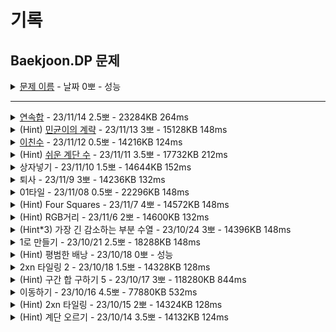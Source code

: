 # 기록
## Baekjoon.DP 문제

<details>
<summary><a href="">문제 이름</a> - 날짜 0뽀 - 성능</summary>
<div markdown="1">
<ul>
<li>공개한 1등 기록: </li>
<li>추정 시간 복잡도: </li>
<li>문제 핵심</li>
<li>어려웠던 부분 해결</li>
<li>순위 코드 분석 후 배운 점</li>
<li>보충이 필요한 지식</li>
<li>하고 싶은 말</li>
<li><a href="">노션 링크</a></li>
</ul>
</div>
</details>

--------

<details>
<summary><a href="ContinuousSum.java">연속합</a> - 23/11/14 2.5뽀 - 23284KB 264ms</summary>
<div markdown="1">
</div>
<ul>
<li>공개한 1등 기록: 14908KB 152ms</li>
<li>문제 핵심<ul>
<li>연속된 숫자의 가장 큰 합 구하기 -&gt; 입력 받으며 sum, max 바로 구하기 -&gt; sum을 초기화하는 적절한 지점 찾기 -&gt; sum &lt; 0인 경우 0으로 초기화</li>
</ul>
</li>
<li>어려웠던 부분 해결<ul>
<li>음수가 허용되기 때문에, max 초기값은 min_value로 설정해야 함.</li>
<li>배열 0부터 끝까지 쭉 돌면서 max 찾음. -&gt; 시간 초과</li>
<li>left, right ptr 이용<ul>
<li>right idx를 늘려가며 sum 구하고 max와 비교해 max 업데이트</li>
<li>이때 sum &lt; 0 되면 left=right+1, right=+2, sum = left</li>
</ul>
</li>
<li>풀다 보니 ptr 구현 X -&gt; 입력 받으면서 바로 cur 값을 sum에 더하며 0 미만, max 비교<ul>
<li>sum=cur 시 음수 이후 양수부터 더하기 불가</li>
<li>sum=0으로 초기화 후 max를 바로 비교해서 -1이 max으로 들어가지 않음.</li>
</ul>
</li>
</ul>
</li>
<li>순위 코드 분석 후 배운 점<ul>
<li>dp, sum&lt;0인 경우 그 다음에서 거르는 방식 → 이전 수까지의 합에 현재 숫자를 더한 값과 현재 숫자를 비교해 큰 값을 취하기</li>
<li>read를 받아 변수에 저장하며 동시에 파라미터로 활용하기</li>
<li>max 대신 sumList를 sort해서 마지막 idx 출력</li>
</ul>
</li>
<li>보충이 필요한 지식<ul>
<li>코드 로직은 크게 다르지 않은데, 시간과 메모리 차이는 어디서 나는 걸까? read를 직접 구현한 게 둘 다에 영향을 미치는 건가?</li>
<li>max 를 직접 구현하는 게 Math.max를 쓰는 것보다 나은 건가? 아니면 등호의 차이가 큰 건가?<ul>
<li>구현: return a &gt; b ? a : b; / max return a ≥ b ? a : b;</li>
</ul>
</li>
</ul>
</li>
<li>하고 싶은 말<ul>
<li>생각보다 금세 풀어서 왕뿌듯..!!!! 그동안 dp 풀며…. 그래도 쪼끔은 성장했나보다!!!!!! 짱이다…!!!!!!! 문제 풀이도 조금 생각하니 떠올릴 수 있었고, 조건도 조금 미숙했지만, 반례 찾으면서 어떤 게 문제인지 확인 후 고쳤다,,,~!~!~!~!</li>
<li>역시 다양한 상황을 가정할 수 있도록 좀 더 연마해 보기!</li>
</ul>
</li>
<li><a href="https://hannanana.notion.site/_1912-35d6e87e139647f2a53eb3c55f36492c?pvs=4">노션 링크</a></li>
</ul>
</details>

<details>
<summary>(Hint) <a href="MinkyunsRuse.java">민균이의 계략</a> - 23/11/13 3뽀 - 15128KB 148ms</summary>
<div markdown="1">
<ul>
<li>공개한 1등 기록: 14252KB 128ms</li>
<li>문제 핵심<ul>
<li>상자 넣기와 동일, LIS<ul>
<li>이전 숫자와 현재 숫자를 비교하고, 이전 digit dp의 최댓값에 +1 </li>
<li>이전에 조건문에서 최댓값 비교해 주는 방식 이용</li>
</ul>
</li>
</ul>
</li>
<li>어려웠던 부분 해결<ul>
<li>조건문 비교 후 업데이트하는 값이 dp[i]여야 dp[i]에 최댓값이 입력됨 -&gt; 조건문 안에서 dp[i]가 아닌 temp로 업데이트 후 모든 for문을 돈 후 temp를 넣어주면, 당연히 마지막 조건을 통과했던 그 temp가 들어가서 이전 최댓값 dp[j]로 업데이트되는 걸 보장하지 못함.</li>
<li>max에서 N 범위 설정</li>
</ul>
</li>
<li>순위 코드 분석 후 배운 점<ul>
<li>String[] temp = br.readLine().split(&quot; &quot;)로 입력 받기</li>
<li>high idx 반환하는 binSearch, ptr 구현해 구하기</li>
<li>for j=i 시작, 뒤랑 비교하며. dp[i] == dp[j], 뒤가 더 큰 경우, dp[j]++</li>
</ul>
</li>
<li>보충이 필요한 지식<ul>
<li>dp[i] == dp[j] 이 조건이 필요한 이유</li>
<li>Arrays.binarySearch(a, t)이 어떤 걸 반환하는지 확인하고, 이용해 보기</li>
<li><a href="https://shoark7.github.io/programming/algorithm/3-LIS-algorithms">LIS의 길이를 구하는 3가지 알고리즘</a> → 이진  탐색으로 푸는 법 공부하기!</li>
</ul>
</li>
<li>하고 싶은 말<ul>
<li>처음 dp의 최댓값이 아니었다는 걸 찾지 못해... 답 통과 후 지금 보니 오류가 보인다 허허...</li>
<li>… 이진탐색으로 푸는 것도 배우고, 이렇게 푸는 것도 좀 더 익힐 필요성은 있는 듯.</li>
<li>max도 그 안에서 효율적으로 구하는 걸 배우자.  </li>
</ul>
</li>
<li><a href="https://hannanana.notion.site/_11568-4ea7cfdd7d194ad29eff9e0ae96dabad?pvs=4">노션 링크</a></li>
</ul>
</div>
</details>



<details>
<summary><a href="PinaryNumber.java">이친수</a> - 23/11/12 0.5뽀 - 14216KB 124ms</summary>
<div markdown="1">
<ul>
<li>공개한 1등 기록: 14124KB 120ms</li>
<li>문제 핵심<ul>
<li>이전 digit에서 가능한 0, 1 개수에 따라 좌우됨<ul>
<li>0인 경우 1, 0 둘 다 사용 가능</li>
<li>1인 경우 이후엔 0만 올 수 있음.</li>
</ul>
</li>
</ul>
</li>
<li>어려웠던 부분 해결<ul>
<li>long 판별이 어렵다... 어떻게 long인 걸 딱 알지? -&gt; 우선 바로 90 찍어보고 범위 벗어난 것  확인 후 수정</li>
</ul>
</li>
<li>순위 코드 분석 후 배운 점<ul>
<li>피보나치….. 01타일과 동일한.. 문제...</li>
<li>D[i]=(D[i-1]-count)*2+count; </li>
<li>t, o. l 변수 세 개로 해결</li>
<li><a href="https://m.blog.naver.com/occidere/220788046159">피보나치 블로그 설명</a></li>
</ul>
</li>
<li>보충이 필요한 지식<ul>
<li>static 변수, 메서드를 사용하는 것과 main 내에서 하는 . 게차이가 나나?</li>
<li>call by value</li>
<li><a href="https://www.acmicpc.net/board/view/905">변수의 지역변수와 전역변수의 시간차이에 대해서..</a> - 캐시 힛 등</li>
</ul>
</li>
<li>하고 싶은 말<ul>
<li>바로 피보나치인 걸 인식하지 못해서 자료형이 어려웠지만, 그래도 바로 적절하게 출력해 보고 알아챌 정도로는 성장한 거 같아서 기쁘다^_^~!</li>
</ul>
</li>
<li><a href="https://hannanana.notion.site/_2193-d85de49c27c5487a852b65dae2eb3f9a?pvs=4">노션 링크</a></li>
</ul>
</div>
</details>

<details>
<summary>(Hint) <a href="TheEasyNumberOfStairs.java">쉬운 계단 수</a> - 23/11/11 3.5뽀 - 17732KB 212ms</summary>
<div markdown="1">
<ul>
<li>공개한 1등 기록: 14148KB 120ms</li>
<li>문제 핵심<ul>
<li>이전 수에서 가지치기를 어떻게 해서 현재 수로 넘어오는지 구하고, 전체 수 더해주기.</li>
</ul>
</li>
<li>어려웠던 부분 해결<ul>
<li>두 번째까지만 세어 보고, 0, 9인 경우에 대해 납작하게 (dp[i - 1] * 2 - 1) 이렇게만 생각함. -&gt; <a href="https://cotak.tistory.com/12">블로그 참고</a></li>
<li>arr 정답 배열에 담을 때 += 사용해 자료형 범위 넘어가며 틀림.</li>
<li>블로그에서 이전 수에서 현재 수로 넘어올 때 선 그은 걸 보고 관계를 이렇게 맺어서 해당 수를 모두 더하면 되는 구나! -&gt; 0~9까지 하드 코딩<ul>
<li>0에서 가지치기가 되는 건지 헷갈려서 한 번 더 틀리고, 맨 처음만 안 되는 걸 다시 확인함.</li>
</ul>
</li>
</ul>
</li>
<li>순위 코드 분석 후 배운 점<ul>
<li>for 내에서 if로 0,9 거르고, 마지막 dp만 sum 구해서 출력</li>
<li>Arrays.toString 사용해서 print하면 배열 내 요소 출력</li>
<li>0일때, 9일때를 나눠서 for문 내 if 두 개로 각 j-1, j+1인 경우를 한 번에 처리 가능</li>
<li>for(j = 0; j++ &lt; 10;) 사용</li>
<li>N+2하는 것처럼 앞 뒤에 공간 주고, 처음부터 끝까지 같은 점화식 사용</li>
<li>dp 전체 배열 X, 이전과 이후 저장하는 배열만 생성해 사용</li>
</ul>
</li>
<li>보충이 필요한 지식<ul>
<li>mod 계산에 대해 추후 공부해 보기</li>
<li>int, long 최대 허용치 외우기…</li>
<li>topdwon, bottomup 구현</li>
<li>dp 내의 배열 숫자가 커질수록 내가 생각한 양상이 아니었음… 잘 생각해 보기.</li>
</ul>
</li>
<li>하고 싶은 말<ul>
<li>11/4에 못 풀고, 오늘 도전, 힌트를 보고 풀어냈다.</li>
<li>좀 이해 못한 것도 있지만, 그래도 오랜만에 다른 사람 코드에서 재밌는 부분을 찾았다 ㅎㅅㅎ~!</li>
<li>블로그 글처럼.. 생각하는 게 dp 핵심같은 기분!</li>
</ul>
</li>
<li><a href="https://hannanana.notion.site/_10844-c3b16416d8b245c095040120c0dad41b?pvs=4">노션 링크</a></li>
</ul>
</div>
</details>

<details>
<summary>상자넣기 - 23/11/10 1.5뽀 - 14644KB 152ms</summary>
<div markdown="1">
<ul>
<li>공개한 1등 기록: 14256KB 124ms</li>
<li>문제 핵심<ul>
<li>현재 순서보다 앞선 순서에서 작은 수를 찾고, 그 수에 저장된 (그 수보다 작은 수의 개수의 최댓값)이 가장 큰 수 +1</li>
</ul>
</li>
<li>어려웠던 부분 해결<ul>
<li>dp에 넣을 (가장 큰 dp 값 가진) 작은 수를 찾기 -&gt;  0~i까지 for를 돌리며 이전 값과 비교</li>
</ul>
</li>
<li>순위 코드 분석 후 배운 점<ul>
<li>이진 탐색 사용해 dp 배열에서 유의미한 가장 긴 부분 수열 길이 구하기</li>
<li>D[j]&gt;=D[i] &amp;&amp; S[i]&gt;S[j] 로 하면 이전 dp[j]에서 가장 큰 값에 +1하게 됨.</li>
</ul>
</li>
<li>보충이 필요한 지식<ul>
<li>LIS, <a href="https://bedamino.tistory.com/26">블로그 이진 탐색 사용 설명</a><ul>
<li>이진 탐색에서 어떤 걸 구하고자 하는 건지 확인<ul>
<li>low는 next와 같거나 가장 가까운 작은 수? high는 ?</li>
</ul>
</li>
</ul>
</li>
</ul>
</li>
<li>~칭찬~<ul>
<li>그래도.. ㅎㅅㅎ 가장 긴 감소하는 수열…. 열심히 떠올려서 풀었다 뿌듯.</li>
</ul>
</li>
</ul>
</div>
</details>


<details>
<summary>퇴사 - 23/11/9 3뽀 - 14236KB 132ms</summary>
<div markdown="1">
<ul>
<li>공개한 1등 기록: 14184KB 120ms</li>
<li>문제 핵심<ul>
<li>시간을 idx로 후에 완료될 일 값과 비교하기</li>
</ul>
</li>
<li>어려웠던 부분 해결<ul>
<li>dp[i][j]: <ul>
<li>i: 시간의 흐름, </li>
<li>j: 수락한 일을 해당 일까지 완료했을 때의 받을 돈 <ul>
<li>1&lt;=j&lt;=5: 일을 수행 완료하기까지의 일수, </li>
<li>j=0: 해당일까지 받을 돈의 최댓값</li>
</ul>
</li>
</ul>
</li>
<li>입력: 각 1~5일차 뒤의 dp 배열의 해당하는 j번째에 저장</li>
<li>dp[i][0]: n일 전의 0번째 + i(당일)의 n번째 중 (총 5일 비교) 가장 금액이 큰 값을 i(당일) 0에 저장</li>
<li>idx error -&gt; -5까지 있어서 배열 크기 +5</li>
</ul>
</li>
<li>순위 코드 분석 후 배운 점<ul>
<li>... 거의 이해를 못함 .....</li>
</ul>
</li>
<li>보충이 필요한 지식<ul>
<li>Max 값을 여러 개 비교할 수 있는 방법</li>
</ul>
</li>
<li>하고 싶은 말<ul>
<li>와.. 큰일났다.. 진짜로 모르겠다........ 뭐지..? 다들 점화식을 어떻게 다 저렇게 세운 거지?</li>
</ul>
</li>
</ul>
</div>
</details>


<details>
<summary>01타일 - 23/11/08 0.5뽀 - 22296KB 148ms</summary>
<div markdown="1">
<ul>
<li>공개한 1등 기록: 14196KB 128ms</li>
<li>문제 핵심<ul>
<li>피보나치 수열</li>
</ul>
</li>
<li>어려웠던 부분 해결<ul>
<li>for 문의 종료 조건 수 +1로 배열 크기 설정해야 idx error X</li>
</ul>
</li>
<li>순위 코드 분석 후 배운 점<ul>
<li>저장하지 않고, a, b, result 변수만 업데이트, 1,2인 경우 따로 처리 필요.</li>
</ul>
</li>
<li>보충이 필요한 지식<ul>
<li>이게 어떻게 가능하지?<ul>
<li>짝수: dpn = (n / 2) <em> ((n / 2) + 2 </em> (n / 2 - 1)) % MOD; </li>
<li>홀수: dpn = (((n + 1) / 2) <em> ((n + 1) / 2) % MOD + ((n - 1) / 2) </em> ((n - 1) / 2) % MOD) % MOD; </li>
</ul>
</li>
</ul>
</li>
<li>하고 싶은 말<ul>
<li>풀었던 문제랑 비슷한 유형 나오니까 슥삭..! 이래서….. 문제를 많이 풀어보는구나! 요즘 의기소침했는데, 뭔가….. 좀 자신감이 생기는 기분? ㅋㅋㅋ</li>
</ul>
</li>
</ul>
</div>
</details>


<details>
<summary>(Hint) Four Squares - 23/11/7 4뽀 - 14572KB 148ms</summary>
<div markdown="1">
<ul>
<li>공개한 1등 기록: 14272KB 132ms</li>
<li>문제 핵심<ul>
<li>제곱수인 경우 dp[i - j * j]이 dp[0]으로 출력돼 dp[i]=1이 됨.</li>
<li>j가 1부터 j*j&lt;=i(i와 같아지는 제곱수)까지 돎 =&gt; 이전 수까지 dp에 저장되어 있어서 저장된 배열로 이용 가능 <ul>
<li>0부터 j * j &lt; i까지로 하면 j=0일 때 dp[i]에 저장된 수가 0이라 계속 0만 출력됨.</li>
</ul>
</li>
<li>나머지수(=해당 수 - 제곱수)를 구하는 최소 수는 이미 dp에 있어서 어떤 제곱수를 뺀 나머지 수를 이용하는 게 더 최소를 보장하는지를 j for문에서 비교</li>
</ul>
</li>
<li>어려웠던 부분 해결<ul>
<li>dp 이해 -&gt; print로 확인</li>
</ul>
</li>
<li>순위 코드 분석 후 배운 점<ul>
<li>재귀로 dp 풀기</li>
<li>각 for에서 1,2,3,4 return</li>
</ul>
</li>
<li>보충이 필요한 지식<ul>
<li>예시에서 만족하는 제곱수를 뽑은 것처럼 만족하는 제곱수를 전부 출력하려면 어떤 조건을 추가하면 가능하지?</li>
</ul>
</li>
<li>하고 싶은 말<ul>
<li>dp를 더 열심히 풀자..!</li>
</ul>
</li>
</ul>
</div>
</details>

<details>
<summary>(Hint) RGB거리 - 23/11/6 2뽀 - 14600KB 132ms</summary>
<div markdown="1">
<ul>
<li>공개한 1등 기록: 14140KB 120ms</li>
<li>문제 핵심<ul>
<li>이전 조건에 따른 최솟값 구하기</li>
<li>각 r,g,b 각각에서 시작해 겹치지 않게 min으로 dp 진행</li>
</ul>
</li>
<li>어려웠던 부분 해결<ul>
<li>백트래킹으로 시도했으나 풀리지 않아 dp 힌트 및 코드 확인..</li>
</ul>
</li>
<li>순위 코드 분석 후 배운 점<ul>
<li>입력 받을 때부터 dp 가능!</li>
<li>red, green, blue 상수로 이용</li>
<li>나머지 이용해 행 별로 메모이 제이션 이용 / 두 행으로 비교</li>
<li>stream으로 min 출력</li>
</ul>
</li>
<li>보충이 필요한 지식<ul>
<li>dp 공부</li>
<li>메모이제이션 적절하게 활용하는 법</li>
<li>백트래킹으로 푼다면?</li>
</ul>
</li>
<li>하고 싶은 말<ul>
<li>...... dp를 더 공부하자.</li>
</ul>
</li>
</ul>
</div>
</details>


<details>
<summary>(Hint*3) 가장 긴 감소하는 부분 수열 - 23/10/24 3뽀 - 14396KB 148ms </summary>
<div markdown="1">
<ul>
<li>공개한 1등 기록: 14108KB 124ms</li>
<li>문제 핵심<ul>
<li><a href="https://velog.io/@kmh9250/%EB%B0%B1%EC%A4%8011722-%EA%B0%80%EC%9E%A5-%EA%B8%B4-%EA%B0%90%EC%86%8C%ED%95%98%EB%8A%94-%EB%B6%80%EB%B6%84-%EC%88%98%EC%97%B4">블로그 참고</a></li>
<li>if 세 번째 수인 경우 앞선 두 번째까지의 수 중 큰 수가 존재하고, 해당 digit의 dp+1이 현재 digit의 현재 dp보다 크면 then<ul>
<li>현재 digit의 현재 dp에 해당 digit dp +1<pre><code>dp<span class="hljs-string">[i]</span> = dp<span class="hljs-string">[j]</span> + <span class="hljs-number">1</span>;
</code></pre></li>
</ul>
</li>
<li>i번째마다 현재 개수와 dp[i]의 개수 중 더 큰 값 구해서 cnt 저장</li>
</ul>
</li>
<li><p>어려웠던 부분 해결</p>
<ul>
<li>유니크한 수 구해서 수열로 만들기 set 사용 -&gt; 예제에서 dp 1 1 2 2 2 3 출력까지 도출</li>
<li>조건식 어려워서 hint 확인 -&gt; 이전 수 전체와의 비교, 그 중 저장된 dp 값이 높은 수+1</li>
</ul>
</li>
<li><p>순위 코드 분석 후 배운 점</p>
<ul>
<li>이분 탐색으로도.. 풀 수 있다...</li>
</ul>
</li>
<li><p>보충이 필요한 지식</p>
<ul>
<li>이분 탐색으로 푸는 법..!</li>
</ul>
</li>
<li><p>~칭찬~</p>
<ul>
<li>음.. 열심히 배웠다!</li>
</ul>
</li>
</ul>

</div>
</details>

<details>
<summary>1로 만들기 - 23/10/21 2.5뽀 - 18288KB 148ms</summary>
<div markdown="1">
<ul>
<li><p>공개한 1등 기록: 14292KB 120ms</p>
<ul>
<li>내 기록: Scanner 사용 시 21676KB 232ms, BufferedReader 사용 시 18288KB 148ms</li>
</ul>
</li>
<li><p>문제 핵심</p>
<ul>
<li>memoization을 이용해 dp[N]을 구하는 것이 핵심!</li>
<li>dp[i] = (i-1)번째, (i/3)번째, (i/2)번째 중 min으로 구하는 것이 핵심<ul>
<li>비교 시 i%6, i%3, i%2가 0에 해당 하는 경우에 min 비교</li>
</ul>
</li>
<li>도달하는 방법이 3가지만 있다고 알려준.. 친절한 문제였음..!</li>
</ul>
</li>
<li><p>어려웠던 부분 해결</p>
<ul>
<li>무작정 3, 2로 나눠지는 경우에 대해서만 나누려고 함.<ul>
<li>마지막에 1을 만들기 위해 점화식을 세움. -&gt; 이게 오답 원인.</li>
</ul>
</li>
<li>1~N까지 순차적으로 각 값의 min을 구하고 이용하는 방식으로 변경 -&gt; 해결</li>
</ul>
</li>
<li><p>순위 코드 분석 후 배운 점</p>
<ul>
<li>재귀 이용! 그냥 N/2, N/3 숫자 비교하는데 각각 횟수를 N%2, N%3을 더해도 가능</li>
</ul>
</li>
<li><p>보충이 필요한 지식</p>
<ul>
<li>각각 횟수를 N%2, N%3을 더해서 비교하는 게 min을 왜 보장하지..? </li>
<li>로직이 같은데, 시간 차이 이유? 재귀가 더 빠른가? 어떤 차이지?</li>
</ul>
</li>
<li><p>~칭찬~</p>
<ul>
<li>생각보다 오래 걸리고, 시간 제한 마감에 떠올라서 시간을 더 쓰긴 했지만 그래도 dp를 잘 떠올린 것 같다! 다음에는 카테고리 보지 않고도 잘 풀어낼 수 있으면 좋겠다!</li>
</ul>
</li>
</ul>

</div>
</details>


<details>
<summary>(Hint) 평범한 배낭 - 23/10/18 0뽀 - 성능</summary>
<div markdown="1">
<ul>
<li>공개한 1등 기록: </li>
<li>추정 시간 복잡도: </li>
<li>문제 핵심</li>
<ul>
    <li></li>    
    <li></li>  
</ul>
<li>어려웠던 부분 해결</li>
<ul>
    <li></li>
    <ul>
        <li></li>
    </ul>
    <li></li>
    <ul>
        <li></li>
    </ul>
</ul>
<li>순위 코드 분석 후 배운 점</li>
<ul>
    <li></li>
    <li></li>
    <li></li>
</ul>
<li>보충이 필요한 지식</li>
<ul>
    <li></li>
    <li></li>
</ul>
<li>~칭찬~</li>
<ul>
<li></li>
<ul><li></li></ul>
</ul>
</ul>
</div>
</details>


<details>
<summary>2xn 타일링 2 - 23/10/18 1.5뽀 - 14328KB 128ms</summary>
<div markdown="1">
<ul>
<li>공개한 1등 기록: 14180KB 124ms</li>
<li>문제 핵심<ul>
<li>i-2, i-1에서 중복되는 부분 셈하기<ol>
<li>(i-2) 모음에 각각 ||, =, ㅁ을 더해 주면 2*i을 채울 수 있고, (i-2)모음 *3 개.</li>
<li>(i-1) 모음에 |을 더해 주면 이 또한 2*i을 채울 수 있음. (i-1) 모음 - (i-2) 모음 개.<ul>
<li>(i-2) 모음을 기본으로 하고, 여기에 없는 걸 (i-1)에서 더해줌.</li>
<li>기본으로 삼은 게 (i-2)이고, (i-1) 모음의 앞 부분이 (2*i-2) 모양과 같은 걸 제외해야 하기 때문.</li>
</ul>
</li>
</ol>
</li>
</ul>
</li>
<li>어려웠던 부분 해결<ul>
<li>정해진 마지막을 기준으로 그 전 단계 경우의 수 고민하기</li>
</ul>
</li>
<li>순위 코드 분석 후 배운 점<ul>
<li>(입력은 1부터라고 명시되어 있지만) 0인 경우도 1로 초기화해 점화식 2부터 진행</li>
<li>br.readline() 한 글자면 그대로 사용해도 됨.</li>
</ul>
</li>
<li>보충이 필요한 지식<ul>
<li>문제에서 10007 수로  설정한 이유?</li>
</ul>
</li>
<li>~칭찬~<ul>
<li>지난 번에 배운 대로 생각해서 해냈다! 비교적 불필요한 코드는 넣지 않은 것 같다!</li>
</ul>
</li>
</ul>
</div>
</details>


<details>
<summary>(Hint) 구간 합 구하기 5 - 23/10/17 3뽀 - 118280KB 844ms</summary>
<div markdown="1">
<ul>
<li>공개한 1등 기록: 26792KB 312ms</li>
<li><p>문제 핵심</p>
<ul>
<li><p>(1,1)부터 해당 위치까지의 구간합을 각 배열에 구하고, 요구하는 구간만의 합을 도출하기</p>
<pre><code>//(1,1)부터 해당 위치까지의 합
sumArr[<span class="hljs-string">i</span>][<span class="hljs-symbol">j - 1</span>] + sumArr[<span class="hljs-string">i - 1</span>][<span class="hljs-symbol">j</span>] - sumArr[<span class="hljs-string">i - 1</span>][<span class="hljs-symbol">j - 1</span>] + Integer.parseInt(st.nextToken());

//최종 구간 합
int prefixSum = sumArr[<span class="hljs-string">x2</span>][<span class="hljs-symbol">y2</span>] - sumArr[<span class="hljs-string">x2</span>][<span class="hljs-symbol">y1-1</span>] - sumArr[<span class="hljs-string">x1-1</span>][<span class="hljs-symbol">y2</span>] + sumArr[<span class="hljs-string">x1-1</span>][<span class="hljs-symbol">y1-1</span>];
</code></pre></li>
<li>꼭 그림 확인하고, 부분 -&gt; 전체인 부분 고려하기!</li>
<li>어디서 어떻게 점화식을 도출할 건지 고민</li>
</ul>
</li>
<li>어려웠던 부분 해결<ul>
<li>시간 초과<ul>
<li>시간 초과날 걸 알았지만, 떠오르지 않아 for 진행 -&gt; 역시나 시간 초과라 힌트 확인 후  각 합을 구해 배열에 넣기 성공</li>
</ul>
</li>
<li>구간 합 구하기 오류<ul>
<li>그림으로 확인 안 하고, (x2, y2) - (x1-1, y1-1) 진행해 틀림 -&gt; 다른 힌트 그림 보고 구획 나눠 답 도출</li>
</ul>
</li>
</ul>
</li>
<li>순위 코드 분석 후 배운 점<ul>
<li>x1, y1 받을 때 로직에서 사용하는 값은 실질적으로 -1이라 처음부터 그렇게 저장</li>
<li>상위권 대부분 read() 구현해 사용.</li>
</ul>
</li>
<li>보충이 필요한 지식<ul>
<li>read() 등 구현 및 메서드 분리</li>
</ul>
</li>
<li>~칭찬~<ul>
<li>시간 초과 날 걸 알았지만, 답이라도 구해 보자는 마음으로! 다음에는 지금 배운 걸 열심히 기억하고 적용하기!</li>
<li>어제 합을 생각했던 만큼 조금 더 시간을 들였어도 좋았겠지만, 시간 내에 풀지 못한 건 맞으니까. 빠르게 잘 결정했다! </li>
</ul>
</li>
</ul>
</div>
</details>


<details>
<summary>이동하기 - 23/10/16 4.5뽀 - 77880KB 532ms</summary>
<div markdown="1">
<ul>
<li>공개한 1등 기록: 23036KB 204ms</li>
<li>문제 핵심<ul>
<li>대각선은 생각할 필요 없음.<ul>
<li>대각선으로 한 번 오는 것보다 오른쪽/아래쪽을 한 번 거쳐 오는 게 사탕을 더 많이 담을 수 있음.</li>
</ul>
</li>
<li>idx 고려</li>
</ul>
</li>
<li>어려웠던 부분 해결<ul>
<li>처음 발상 -&gt; 불확실해 단념<ul>
<li>최대 합을 구하는 거라 대각선은 의미 X</li>
<li>이동 수: N+M-2</li>
<li>dp[이동 수] = 갈 수 있는 지역의 합</li>
<li>이동 시마다 머물렀던 셀 제외 행/열의 합을 빼 주기.</li>
</ul>
</li>
<li>정답 발상<ul>
<li>위쪽/왼쪽 중 더 많은 사탕을 가진 쪽의 경로를 택하고 현재 사탕 합치기<pre><code>dpRes[<span class="hljs-string">i</span>][<span class="hljs-symbol">j</span>] = Math.max(dpRes[<span class="hljs-string">i - 1</span>][<span class="hljs-symbol">j</span>], dpRes[<span class="hljs-string">i</span>][<span class="hljs-symbol">j - 1</span>]) + candy[<span class="hljs-string">i</span>][<span class="hljs-symbol">j</span>];
</code></pre></li>
</ul>
</li>
<li>구현 시 고친 점<ul>
<li>r=1, c=1인 경우를 각각 구하고, r=2, c=2인 경우를 따로 구하면 예시 코드나 반례는 돌아가는데, 백준 1%에서 틀렸다고 나옴.</li>
<li>여기서 힌트 확인, 따로 구하지 않고, idx를 1로 설정해서 그냥 1부터 N까지 점화식 구하니 정답. </li>
<li>동기님이 알아챈 사실: dpRes 배열 이름을 candy라고 잘못 적어서 오류였음...!.. 고치고 돌리니 첫 코드도 맞았음. -&gt; ... 답이 다 나와도 내가 의도한 대로 동작하는지 확인 위해 디버깅 한번 돌려 보기..! 컴파일러가 잡지 못하는 인간오류를... 발견해야 한다...</li>
</ul>
</li>
</ul>
</li>
<li>순위 코드 분석 후 배운 점<ul>
<li>r, c 1일 때는 그냥 for 한 개로 합쳐도 무방, 필요한 조건인지 꼭 생각해 보기.</li>
<li>입력 받으면서 동시에 dp 구하는 것도 가능</li>
</ul>
</li>
<li>보충이 필요한 지식<ul>
<li>BFS가 아닌 DP인 이유? 어떤 상황에서 어떤 알고리즘이 더 적절할지 선택하는 법</li>
<li>점화식의 기준을 잘 파악하기</li>
</ul>
</li>
<li>~칭찬~<ul>
<li>점화식 발상을 해낸 것이 장하다! 비록... 배열명을 틀려서 힌트를 봤지만, dp에 한 걸음 더 다가간 기분~.~</li>
</ul>
</li>
</div>
</details>


<details>
<summary>(Hint) 2xn 타일링 - 23/10/15 2뽀 - 14324KB 128ms </summary>
<div markdown="1">
<ul>
<li>공개한 1등 기록: 14204KB 124ms</li>
<li>문제 핵심</li>
<ul>
    <li>마지막 수 기준으로 그 직전 경우의 수를 구하고, 점화식으로 표현하기! - 경우의 수 조건을 잘 나누는 게 핵심!</li>    
    <li>혹은 일정한 규칙으로 조합 구해서 각 수를 구하면 피보나치 수열 등장!</li>
    <ul>
        <li>짝수, 홀수 규칙</li>
        <ul>
            <li>홀수(2n-1): n개 더하기 - C(2n-1,0)+C(2n-1-1,1)+...+C(2n-1-n+1,n-1)</li>
            <li>짝수(2n): (2n-n+1==n될 때까지) n+1개 더하기 - C(2n,0)+C(2n-1,1)+...+C(2n-n+1,n)</li>
            <details>
            <summary>1~9까지 계산</summary>
            <div markdown="1">
            1: 1           = 1 <br>
            2: 1+1         = 2 <br>
            3: 1+2         = 3 <br>
            4: 1+3+1       = 5 <br>    
            5: 1+4+3       = 8 <br>
            6: 1+5+6+1     = 13 <br>
            7: 1+6+10+4    = 21 <br>
            8: 1+7+15+10+1 = 34 <br>
            9: 1+8+21+20+5 = 55
            </div>
            </details>
        </ul>
    </ul>   
    <li>각 수열에 나머지 연산을 해도 결과는 같음!</li>
    <ul>
        <li>수 = (10007*몫+나머지)로 표현한다면 (수+수+수+…+수)%10007에서 나머지%10007만 따로 빼서 계산이 가능</li>
        <li>즉, 전체 수에 나머지 연산을 하는 건 각 수의 나머지 연산을 더한 것과 같음.</li>
    </ul>
</ul>
<li>어려웠던 부분 해결, 배운점</li>
<ul>
    <li>피보나치 수열 구했는데, 틀렸습니다! -> N이 일정 숫자 이상이면 출력값 범위를 넘어감.</li>
    <ul>
        <li>이전에는 출력 시에만 %10007했는데, 각 수열에 %10007 진행, 이 과정에서 이렇게 해도 되는지 힌트 봄.</li>
        <li>항상 범위 고민하기~!</li>
    </ul>
</ul>
<li>순위 코드 분석 후 배운 점</li>
<ul>
    <li>1,2인 경우 적절한 조건으로 코드 반복 X</li>
    <ul>
        <li>dp[1]=1 이후 if(n≥2)로 dp[2] 저장</li>
        <li>N+2개로 초기화해서 1,2를 아예 더하고 시작</li>
    </ul>
    <li>0,1 등 연산할 필요 없는 특정 조건이면 그냥 바로 print하고 return!</li>
</ul>
<li>보충이 필요한 지식</li>
<ul>
    <li>조합을 이런 조건 하에 모두 더하는 게 원래 피보나치를 유도하는 공식 같은 건지? 어떻게 이게 피보나치가 나오는 건지? 아니면 조합을 구하는 자체에도 점화식을 유도할 수 있는지?</li>
    <ul>
        <li>결국 마지막은 기준으로 생각하고, 마지막에 도달하는 직전 경우의 수를 나누고, 그걸 점화식으로 표현하는 게 핵심.</li>
        <li>

[정석 - 참고한 블로그](https://kosaf04pyh.tistory.com/222)</li>
    </ul>    
</ul>
<li>~칭찬~</li>
<ul>
<li>차근차근 하나씩 계산해서 조합까지 규칙 발견하고, 어떻게 해야 하지 고민하다 혹시나 다 더했는데, 피보나치가..!!! 진짜 기뻤고, 끝까지 계산해서 규칙을 발견해야 하는구나.. .생각했다!!! 크~! -> 블로그를 보니 내가 구한 건 맞기야 하겠지만 우연이었겠구나 생각했다 하하. </li>
<li>나머지 연산.. 저렇게 해도 되는지 아리까리해서 간단히 검증도 해서 이해하고! 짱짱!!!</li>
</ul>
</div>
</details>

<details>
<summary>(Hint) 계단 오르기 - 23/10/14 3.5뽀 - 14132KB 124ms
</summary>
<div markdown="1">
<ul>
<li>공개한 1등 기록: 13992KB 116ms</li>
<li>문제 핵심</li>
<ul>
    <li>점화식!!!!!</li>    
    <li>마지막 확정된 계단을 기준으로 경우의 수를 찾아내기</li>
    <ol>
    <li>dp[i]=dp[i-3]+stairs[i-1]+stairs[i]
    </li>
    <li>dp[i]=dp[i-2])+stairs[i]
    </li>
    </ol>
</ul>
<li>어려웠던 부분 해결</li>
<ul>
    <li>초반에 생각한 방식 -> 생각 후 검증 어려워 바로 힌트 확인</li>
    <ul>
        <li>가장 수가 커야 하니 많이 가는 게 좋다는 걸 전제</li>
        <li>3개 중 OUT이 없으면 3개 중 1개는 무조건 건너뛰고, 그 직전에 OUT이었으니 2,3번째 숫자 중 작은 숫자 OUT</li>
        <li>OUT이 있다면 다음 3개로 넘어감.</li>
    </ul>
    <li>idx 오류</li>
    <ul>
        <li>점화식 처리 중 dp 배열과 stairs 배열의 idx 1,2 예외 처리 오류 -> 디버깅으로 확인 후 수정</li>
        <li>점화식이 i-3까지 있어서 1부터 시작해야 1,2만 예외 처리로 가능.</li>
    </ul>
</ul>
<li>순위 코드 분석 후 배운 점</li>
<ul>
    <li>점화식이라서인지 입력을 받으면서 바로 dp를 돌려 dp 저장 및 최종 출력 가능</li>
</ul>
<li>보충이 필요한 지식</li>
<ul>
    <li>점화식의 기준, 검증 시 확인해야 할 부분</li>
    <li>idx를 0부터 설정할 때의 점화식 조건은?</li>
    <li>확인한 순위권, 숏코딩은 전부 점화식 같음 -> 점화식 떠올리기 연습만이 살 길.</li>
</ul>
<li>~칭찬~</li>
<ul>
    <li>고민을 한 시간 정도 하고, 떠오른 생각을 검증할 수 없을 것 같아 과감하게! 정답을 확인한 것</li>
    <ul><li>처음 접해 보는 문제라 생각해 본 후 정답 input을 넣고 output을 내는 게 더 효율적</li>
    <li> 와중에 힌트만 얻으려고 파이썬 코드를 봤지만, 정말 잘 읽혀서 의미는 없었다...
    </li>
</ul>
</ul>
</ul>
</div>
</details>
